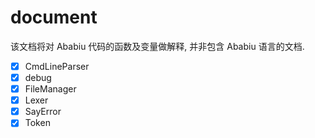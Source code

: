 # document
该文档将对 Ababiu 代码的函数及变量做解释, 并非包含 Ababiu 语言的文档.  
- [x] CmdLineParser
- [x] debug
- [x] FileManager
- [x] Lexer
- [x] SayError
- [x] Token
